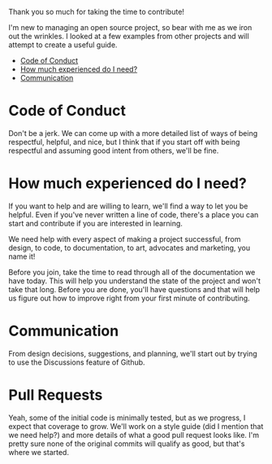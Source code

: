 Thank you so much for taking the time to contribute!

I'm new to managing an open source project, so bear with me as we iron out the wrinkles. I looked at a few examples from other projects and will attempt to create a useful guide.

* [Code of Conduct](#Code-of-Conduct)
* [How much experienced do I need?](#How-much-experienced-do-I-need)
* [Communication](#communication)


# Code of Conduct

Don't be a jerk. We can come up with a more detailed list of ways of being respectful, helpful, and nice, but I think that if you start off with being respectful and assuming good intent from others, we'll be fine.

# How much experienced do I need?

If you want to help and are willing to learn, we'll find a way to let you be helpful. Even if you've never written a line of code, there's a place you can start and contribute if you are interested in learning.

We need help with every aspect of making a project successful, from design, to code, to documentation, to art, advocates and marketing, you name it!

Before you join, take the time to read through all of the documentation we have today. This will help you understand the state of the project and won't take that long. Before you are done, you'll have questions and that will help us figure out how to improve right from your first minute of contributing.

# Communication

From design decisions, suggestions, and planning, we'll start out by trying to use the Discussions feature of Github.

# Pull Requests

Yeah, some of the initial code is minimally tested, but as we progress, I expect that coverage to grow. We'll work on a style guide (did I mention that we need help?) and more details of what
a good pull request looks like. I'm pretty sure none of the original commits will qualify as good, but that's where we started.

